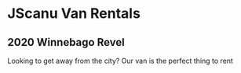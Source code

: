 <div class="headerImg" style="background: url('/van-site/images/van1.jpg');">
  <h1>JScanu Van Rentals</h1>
</div>

## 2020 Winnebago Revel

Looking to get away from the city? Our van is the perfect thing to rent
